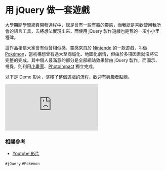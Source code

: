 # 用 jQuery 做一套遊戲
大學期間學習網頁開發過程中，總是會有一些有趣的靈感，而我總是喜歡使用我所會的語言工具，去將想法實現出來，而使用 jQuery 製作遊戲也是我的一項小小里程碑。

這作品相信大家會有似曾相似感，靈感來自於 [Nintendo](http://www.nintendo.tw/) 的一款遊戲，叫做 [Pokémon](https://en.wikipedia.org/wiki/Pok%C3%A9mon)，當初構想曾有過大至商城化、地圖化劇情，但由於多項因素就沒將它完整的完成。其中個人最滿意的部分是全部網站效果皆由 jQuery 製作，而圖示、視覺，則利用[小畫家](http://windows.microsoft.com/zh-tw/windows-vista/open-paint)、[PhotoImpact](https://zh.wikipedia.org/wiki/Ulead_PhotoImpact) 獨立完成。

以下是 Demo 影片，演釋了整個遊戲的流程，歡迎有興趣者點閱。

<iframe allowfullscreen="" frameborder="0" src="https://www.youtube.com/embed/9cPiXCAnA6E"></iframe>

### 相關參考
* [Youtube 影片](https://www.youtube.com/embed/9cPiXCAnA6E)

`#jQuery` `#Pokémon `
